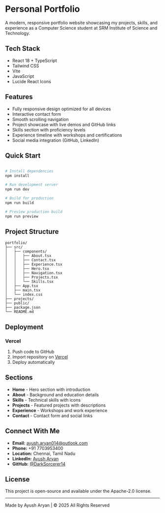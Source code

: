 # Personal Portfolio

A modern, responsive portfolio website showcasing my projects, skills, and experience as a Computer Science student at SRM Institute of Science and Technology.

## Tech Stack

- React 18 + TypeScript
- Tailwind CSS
- Vite
- JavaScript
- Lucide React Icons

## Features

- Fully responsive design optimized for all devices
- Interactive contact form 
- Smooth scrolling navigation
- Project showcase with live demos and GitHub links
- Skills section with proficiency levels
- Experience timeline with workshops and certifications
- Social media integration (GitHub, LinkedIn)

## Quick Start

```bash

# Install dependencies
npm install

# Run development server
npm run dev

# Build for production
npm run build

# Preview production build
npm run preview
```

## Project Structure

```
portfolio/
├── src/
│   ├── components/
│   │   ├── About.tsx
│   │   ├── Contact.tsx
│   │   ├── Experience.tsx
│   │   ├── Hero.tsx
│   │   ├── Navigation.tsx
│   │   ├── Projects.tsx
│   │   └── Skills.tsx
│   ├── App.tsx
│   ├── main.tsx
│   └── index.css
├── projects/
├── public/
├── package.json
└── README.md
```

## Deployment

### Vercel
1. Push code to GitHub
2. Import repository on [Vercel](https://vercel.com)
3. Deploy automatically

## Sections

- **Home** - Hero section with introduction
- **About** - Background and education details
- **Skills** - Technical skills with icons
- **Projects** - Featured projects with descriptions
- **Experience** - Workshops and work experience
- **Contact** - Contact form and social links

## Connect With Me

- **Email:** ayush.aryan014@outlook.com
- **Phone:** +91 7703953400
- **Location:** Chennai, Tamil Nadu
- **LinkedIn:** [Ayush Aryan](https://www.linkedin.com/in/ayush-aryan-3a4688281)
- **GitHub:** [@DarkSorcerer14](https://github.com/DarkSorcerer14)

## License

This project is open-source and available under the Apache-2.0 license.

---

Made by Ayush Aryan | © 2025 All Rights Reserved